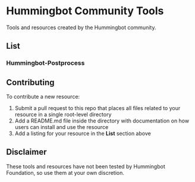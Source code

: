 # Hummingbot Community Tools
Tools and resources created by the Hummingbot community.

## List
### Hummingbot-Postprocess

## Contributing

To contribute a new resource:
1. Submit a pull request to this repo that places all files related to your resource in a single root-level directory
2. Add a README.md file inside the directory with documentation on how users can install and use the resource
3. Add a listing for your resource in the **List** section above

## Disclaimer
These tools and resources have not been tested by Hummingbot Foundation, so use them at your own discretion.
